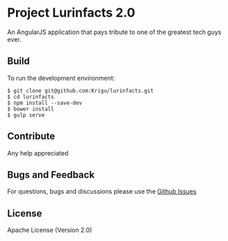 # Project Lurinfacts 2.0
An AngularJS application that pays tribute to one of the greatest tech guys ever. 

## Build 

To run the development environment:

```
$ git clone git@github.com:Krigu/lurinfacts.git
$ cd lurinfacts
$ npm install --save-dev
$ bower install
$ gulp serve

```
## Contribute
Any help appreciated

## Bugs and Feedback
For questions, bugs and discussions please use the [Github Issues](https://github.com/Krigu/lurinfacts/issues)

## License
Apache License (Version 2.0)


